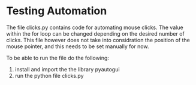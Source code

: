 # Testing Automation

The file clicks.py contains code for automating mouse clicks. The value within the for loop can be changed depending 
on the desired number of clicks. This file however does not take into considration the position of the mouse pointer, and this 
needs to be set manually for now.

To be able to run the file do the following:

1) install and import the the library pyautogui
2) run the python file clicks.py
